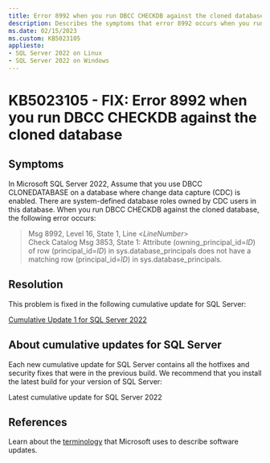 ```yaml
---
title: Error 8992 when you run DBCC CHECKDB against the cloned database
description: Describes the symptoms that error 8992 occurs when you run DBCC CHECKDB against the cloned database in Microsoft SQL Server 2022.
ms.date: 02/15/2023
ms.custom: KB5023105
appliesto:
- SQL Server 2022 on Linux
- SQL Server 2022 on Windows
---
```

# KB5023105 - FIX: Error 8992 when you run DBCC CHECKDB against the cloned database

## Symptoms

In Microsoft SQL Server 2022, Assume that you use DBCC CLONEDATABASE on a database where change data capture (CDC) is enabled. There are system-defined database roles owned by CDC users in this database.  When you run DBCC CHECKDB against the cloned database, the following error occurs:

>Msg 8992, Level 16, State 1, Line <*LineNumber*></br>
Check Catalog Msg 3853, State 1: Attribute (owning_principal_id=*ID*) of row (principal_id=*ID*) in sys.database_principals does not have a matching row (principal_id=*ID*) in sys.database_principals.

## Resolution

This problem is fixed in the following cumulative update for SQL Server:

[Cumulative Update 1 for SQL Server 2022](cumulativeupdate1.md)

## About cumulative updates for SQL Server

Each new cumulative update for SQL Server contains all the hotfixes and security fixes that were in the previous build. We recommend that you install the latest build for your version of SQL Server:

Latest cumulative update for SQL Server 2022

## References

Learn about the [terminology](../../../windows-client/deployment/standard-terminology-software-updates.md) that Microsoft uses to describe software updates.